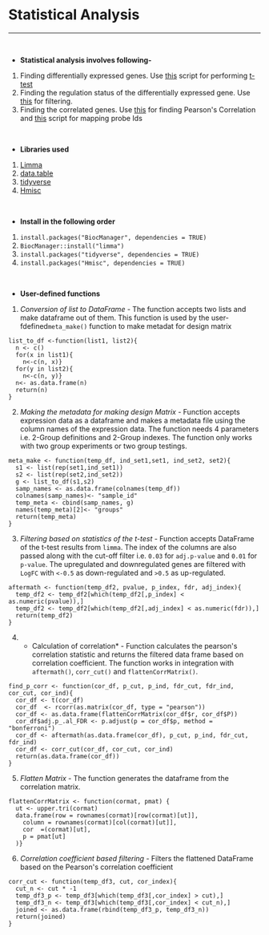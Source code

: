 # Statistical Analysis
---
<br>

* **Statistical analysis involves following-**
1. Finding differentially expressed genes. Use [this](https://raw.githubusercontent.com/spriyansh/Micro-Array-Data-Analysis/master/Statistical_Analysis/t_test.R) script for performing [t-test](https://en.wikipedia.org/wiki/Student%27s_t-test)
2. Finding the regulation status of the differentially expressed gene. Use [this](https://raw.githubusercontent.com/spriyansh/Micro-Array-Data-Analysis/master/Statistical_Analysis/significant_filter.R) for filtering.
3. Finding the correlated genes. Use [this](https://raw.githubusercontent.com/spriyansh/Micro-Array-Data-Analysis/master/Statistical_Analysis/correlation_counts.R) for finding Pearson's Correlation and [this]() script for mapping probe Ids 

<br>

* **Libraries used**
1. [Limma](https://www.bioconductor.org/packages/release/bioc/html/limma.html)
2. [data.table](https://cran.r-project.org/web/packages/data.table/vignettes/datatable-intro.html)
3. [tidyverse](https://www.tidyverse.org/)
4. [Hmisc](https://cran.r-project.org/web/packages/Hmisc/index.html)

<br>

* **Install in the following order**
1. ```install.packages("BiocManager", dependencies = TRUE)```
2. ```BiocManager::install("limma")```
3. ```install.packages("tidyverse", dependencies = TRUE)```
4. ```install.packages("Hmisc", dependencies = TRUE)```

<br>

* **User-defined functions**
1. *Conversion of list to DataFrame* - The function accepts two lists and make dataframe out of them. This function is used by the user-fdefined```meta_make()``` function to make metadat for design matrix
```
list_to_df <-function(list1, list2){
  n <- c()
  for(x in list1){
    n<-c(n, x)}
  for(y in list2){
    n<-c(n, y)}
  n<- as.data.frame(n)
  return(n)
}
```
2. *Making the metadata for making design Matrix* - Function accepts expression data as a dataframe and makes a metadata file using the column names of the expression data. The function needs 4 parameters i.e. 2-Group definitions and 2-Group indexes. The function only works with two group experiments or two group testings.  
```
meta_make <- function(temp_df, ind_set1,set1, ind_set2, set2){
  s1 <- list(rep(set1,ind_set1))
  s2 <- list(rep(set2,ind_set2))
  g <- list_to_df(s1,s2)
  samp_names <- as.data.frame(colnames(temp_df))
  colnames(samp_names)<- "sample_id"
  temp_meta <- cbind(samp_names, g)
  names(temp_meta)[2]<- "groups"
  return(temp_meta)
}
```
3. *Filtering based on statistics of the t-test* - Function accepts DataFrame of the t-test results from ```limma```. The index of the columns are also passed along with the cut-off filter i.e. ```0.03``` for ```adj.p-value``` and ```0.01``` for ```p-value```. The upregulated and downregulated genes are filtered with ```LogFC``` with ```<-0.5``` as down-regulated and ```>0.5``` as up-regulated.
```
aftermath <- function(temp_df2, pvalue, p_index, fdr, adj_index){
  temp_df2 <- temp_df2[which(temp_df2[,p_index] < as.numeric(pvalue)),]
  temp_df2 <- temp_df2[which(temp_df2[,adj_index] < as.numeric(fdr)),]
  return(temp_df2)
}
```
4. * Calculation of correlation* - Function calculates the pearson's correlation statistic and returns the filtered data frame based on correlation coefficient. The function works in integration with ```aftermath()```, ```corr_cut()``` and ```flattenCorrMatrix()```. 
```
find_p_corr <- function(cor_df, p_cut, p_ind, fdr_cut, fdr_ind, cor_cut, cor_ind){
  cor_df <- t(cor_df)
  cor_df  <- rcorr(as.matrix(cor_df, type = "pearson"))
  cor_df <- as.data.frame(flattenCorrMatrix(cor_df$r, cor_df$P))
  cor_df$adj.p_.al_FDR <- p.adjust(p = cor_df$p, method = "bonferroni")
  cor_df <- aftermath(as.data.frame(cor_df), p_cut, p_ind, fdr_cut, fdr_ind)
  cor_df <- corr_cut(cor_df, cor_cut, cor_ind)
  return(as.data.frame(cor_df))
}
```
5. *Flatten Matrix* - The function generates the dataframe from the correlation matrix.
```
flattenCorrMatrix <- function(cormat, pmat) {
  ut <- upper.tri(cormat)
  data.frame(row = rownames(cormat)[row(cormat)[ut]],
    column = rownames(cormat)[col(cormat)[ut]],
    cor  =(cormat)[ut],
    p = pmat[ut]
  )}
```
6. *Correlation coefficient based filtering* - Filters the flattened DataFrame based on the Pearson's correlation coefficient
```
corr_cut <- function(temp_df3, cut, cor_index){
  cut_n <- cut * -1
  temp_df3_p <- temp_df3[which(temp_df3[,cor_index] > cut),]
  temp_df3_n <- temp_df3[which(temp_df3[,cor_index] < cut_n),]
  joined <- as.data.frame(rbind(temp_df3_p, temp_df3_n))
  return(joined)
}
```
